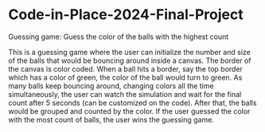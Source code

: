 # Code-in-Place-2024-Final-Project
Guessing game: Guess the color of the balls with the highest count


This is a guessing game where the user can initialize the number and size of the balls that would be bouncing around inside a canvas. The border of the canvas is color coded. When a ball hits a border, say the top border which has a color of green, the color of the ball would turn to green. As many balls keep bouncing around, changing colors all the time simultaneously, the user can watch the simulation and wait for the final count after 5 seconds (can be customized on the code). After that, the balls would be grouped and counted by the color. If the user guessed the color with the most count of balls, the user wins the guessing game.
